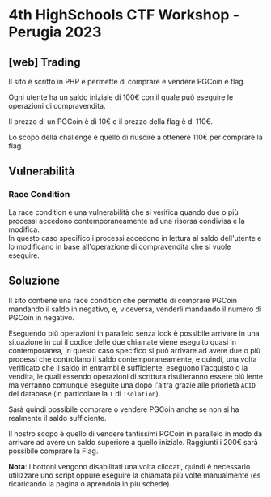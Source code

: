 # 4th HighSchools CTF Workshop - Perugia 2023

## [web] Trading

Il sito è scritto in PHP e permette di comprare e vendere PGCoin e flag.

Ogni utente ha un saldo iniziale di 100€ con il quale può eseguire le operazioni di compravendita.

Il prezzo di un PGCoin è di 10€ e il prezzo della flag è di 110€.

Lo scopo della challenge è quello di riuscire a ottenere 110€ per comprare la flag.

## Vulnerabilità

### Race Condition

La race condition è una vulnerabilità che si verifica quando due o più processi accedono contemporaneamente ad una risorsa condivisa e la modifica.  
In questo caso specifico i processi accedono in lettura al saldo dell'utente e lo modificano in base all'operazione di compravendita che si vuole eseguire.

## Soluzione

Il sito contiene una race condition che permette di comprare PGCoin mandando il saldo in negativo, e, viceversa, venderli mandando il numero di PGCoin in negativo.

Eseguendo più operazioni in parallelo senza lock è possibile arrivare in una situazione in cui il codice delle due chiamate viene eseguito quasi in contemporanea, in questo caso specifico si può arrivare ad avere due o più processi che controllano il saldo contemporaneamente, e quindi, una volta verificato che il saldo in entrambi è sufficiente, eseguono l'acquisto o la vendita, le quali essendo operazioni di scrittura risulteranno essere più lente ma verranno comunque eseguite una dopo l'altra grazie alle priorietà `ACID` del database (in particolare la `I` di `Isolation`).

Sarà quindi possibile comprare o vendere PGCoin anche se non si ha realmente il saldo sufficiente.

Il nostro scopo è quello di vendere tantissimi PGCoin in parallelo in modo da arrivare ad avere un saldo superiore a quello iniziale. Raggiunti i 200€ sarà possibile comprare la Flag.

**Nota**: i bottoni vengono disabilitati una volta cliccati, quindi è necessario utilizzare uno script oppure eseguire la chiamata più volte manualmente (es ricaricando la pagina o aprendola in più schede).
